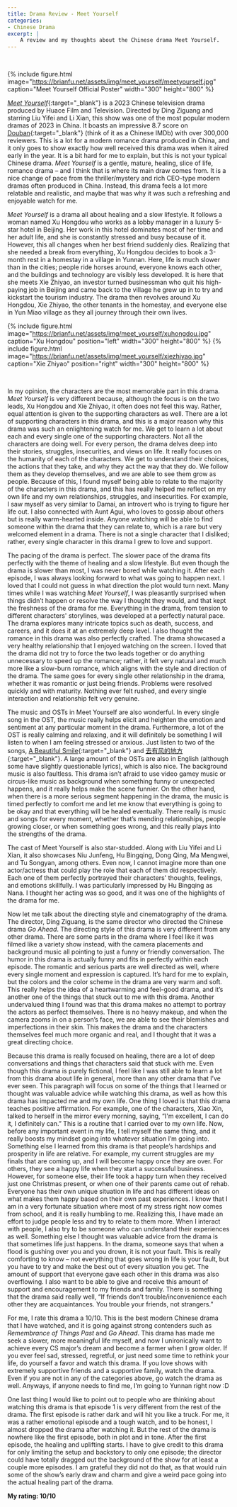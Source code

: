 ```yaml
---
title: Drama Review - Meet Yourself
categories:
- Chinese Drama
excerpt: |
    A review and my thoughts about the Chinese drama Meet Yourself.
---
```


<br/>

{% include figure.html image="https://brianfu.net/assets/img/meet_yourself/meetyourself.jpg" caption="Meet Yourself Official Poster" width="300" height="800" %}

[_Meet Yourself_](https://mydramalist.com/715585-you-feng-de-di-fang){:target="_blank"} is a 2023 Chinese television drama produced by Huace Film and Television. Directed by Ding Ziguang and starring Liu Yifei and Li Xian, this show was one of the most popular modern dramas of 2023 in China. It boasts an impressive 8.7 score on [Douban](https://movie.douban.com/subject/35662223/){:target="_blank"} (think of it as a Chinese IMDb) with over 300,000 reviewers. This is a lot for a modern romance drama produced in China, and it only goes to show exactly how well received this drama was when it aired early in the year. It is a bit hard for me to explain, but this is not your typical Chinese drama.  _Meet Yourself_ is a gentle, mature, healing, slice of life, romance drama – and I think that is where its main draw comes from. It is a nice change of pace from the thriller/mystery and rich CEO-type modern dramas often produced in China. Instead, this drama feels a lot more relatable and realistic, and maybe that was why it was such a refreshing and enjoyable watch for me.

_Meet Yourself_ is a drama all about healing and a slow lifestyle. It follows a woman named Xu Hongdou who works as a lobby manager in a luxury 5-star hotel in Beijing. Her work in this hotel dominates most of her time and her adult life, and she is constantly stressed and busy because of it. However, this all changes when her best friend suddenly dies. Realizing that she needed a break from everything, Xu Hongdou decides to book a 3-month rest in a homestay in a village in Yunnan. Here, life is much slower than in the cities; people ride horses around, everyone knows each other, and the buildings and technology are visibly less developed. It is here that she meets Xie Zhiyao, an investor turned businessman who quit his high-paying job in Beijing and came back to the village he grew up in to try and kickstart the tourism industry. The drama then revolves around Xu Hongdou, Xie Zhiyao, the other tenants in the homestay, and everyone else in Yun Miao village as they all journey through their own lives.

{% include figure.html image="https://brianfu.net/assets/img/meet_yourself/xuhongdou.jpg" caption="Xu Hongdou" position="left" width="300" height="800" %}
{% include figure.html image="https://brianfu.net/assets/img/meet_yourself/xiezhiyao.jpg" caption="Xie Zhiyao" position="right" width="300" height="800" %}

<br/>

In my opinion, the characters are the most memorable part in this drama. _Meet Yourself_ is very different because, although the focus is on the two leads, Xu Hongdou and Xie Zhiyao, it often does not feel this way. Rather, equal attention is given to the supporting characters as well. There are a lot of supporting characters in this drama, and this is a major reason why this drama was such an enlightening watch for me. We get to learn a lot about each and every single one of the supporting characters. Not all the characters are doing well. For every person, the drama delves deep into their stories, struggles, insecurities, and views on life. It really focuses on the humanity of each of the characters. We get to understand their choices, the actions that they take, and why they act the way that they do. We follow them as they develop themselves, and we are able to see them grow as people. Because of this, I found myself being able to relate to the majority of the characters in this drama, and this has really helped me reflect on my own life and my own relationships, struggles, and insecurities. For example, I saw myself as very similar to Damai, an introvert who is trying to figure her life out. I also connected with Aunt Agui, who loves to gossip about others but is really warm-hearted inside. Anyone watching will be able to find someone within the drama that they can relate to, which is a rare but very welcomed element in a drama. There is not a single character that I disliked; rather, every single character in this drama I grew to love and support.

The pacing of the drama is perfect. The slower pace of the drama fits perfectly with the theme of healing and a slow lifestyle. But even though the drama is slower than most, I was never bored while watching it. After each episode, I was always looking forward to what was going to happen next. I loved that I could not guess in what direction the plot would turn next. Many times while I was watching _Meet Yourself_, I was pleasantly surprised when things didn’t happen or resolve the way I thought they would, and that kept the freshness of the drama for me. Everything in the drama, from tension to different characters' storylines, was developed at a perfectly natural pace. The drama explores many intricate topics such as death, success, and careers, and it does it at an extremely deep level. I also thought the romance in this drama was also perfectly crafted. The drama showcased a very healthy relationship that I enjoyed watching on the screen. I loved that the drama did not try to force the two leads together or do anything unnecessary to speed up the romance; rather, it felt very natural and much more like a slow-burn romance, which aligns with the style and direction of the drama. The same goes for every single other relationship in the drama, whether it was romantic or just being friends. Problems were resolved quickly and with maturity. Nothing ever felt rushed, and every single interaction and relationship felt very genuine.

The music and OSTs in Meet Yourself are also wonderful. In every single song in the OST, the music really helps elicit and heighten the emotion and sentiment at any particular moment in the drama. Furthermore, a lot of the OST is really calming and relaxing, and it will definitely be something I will listen to when I am feeling stressed or anxious. Just listen to two of the songs, [A Beautiful Smile](https://www.youtube.com/watch?v=5pfJCYBdEfA){:target="_blank"} and [去有风的地方](https://www.youtube.com/watch?v=AOrN66zpcVc){:target="_blank"}. A large amount of the OSTs are also in English (although some have slightly questionable lyrics), which is also nice. The background music is also faultless. This drama isn’t afraid to use video gamey music or circus-like music as background when something funny or unexpected happens, and it really helps make the scene funnier. On the other hand, when there is a more serious segment happening in the drama, the music is timed perfectly to comfort me and let me know that everything is going to be okay and that everything will be healed eventually. There really is music and songs for every moment, whether that’s mending relationships, people growing closer, or when something goes wrong, and this really plays into the strengths of the drama.

The cast of Meet Yourself is also star-studded. Along with Liu Yifei and Li Xian, it also showcases Niu Junfeng, Hu Bingqing, Dong Qing, Ma Mengwei, and Tu Songyan, among others. Even now, I cannot imagine more than one actor/actress that could play the role that each of them did respectively. Each one of them perfectly portrayed their characters' thoughts, feelings, and emotions skillfully. I was particularly impressed by Hu Bingqing as Nana. I thought her acting was so good, and it was one of the highlights of the drama for me.

Now let me talk about the directing style and cinematography of the drama. The director, Ding Ziguang, is the same director who directed the Chinese drama _Go Ahead_. The directing style of this drama is very different from any other drama. There are some parts in the drama where I feel like it was filmed like a variety show instead, with the camera placements and background music all pointing to just a funny or friendly conversation. The humor in this drama is actually funny and fits in perfectly within each episode. The romantic and serious parts are well directed as well, where every single moment and expression is captured. It’s hard for me to explain, but the colors and the color scheme in the drama are very warm and soft. This really helps the idea of a heartwarming and feel-good drama, and it’s another one of the things that stuck out to me with this drama. Another undervalued thing I found was that this drama makes no attempt to portray the actors as perfect themselves. There is no heavy makeup, and when the camera zooms in on a person’s face, we are able to see their blemishes and imperfections in their skin. This makes the drama and the characters themselves feel much more organic and real, and I thought that it was a great directing choice.

Because this drama is really focused on healing, there are a lot of deep conversations and things that characters said that stuck with me. Even though this drama is purely fictional, I feel like I was still able to learn a lot from this drama about life in general, more than any other drama that I’ve ever seen. This paragraph will focus on some of the things that I learned or thought was valuable advice while watching this drama, as well as how this drama has impacted me and my own life. One thing I loved is that this drama teaches positive affirmation. For example, one of the characters, Xiao Xin, talked to herself in the mirror every morning, saying,  “I'm excellent, I can do it, I definitely can.” This is a routine that I carried over to my own life. Now, before any important event in my life, I tell myself the same thing, and it really boosts my mindset going into whatever situation I’m going into. Something else I learned from this drama is that people’s hardships and prosperity in life are relative. For example, my current struggles are my finals that are coming up, and I will become happy once they are over. For others, they see a happy life when they start a successful business. However, for someone else, their life took a happy turn when they received just one Christmas present, or when one of their parents came out of rehab. Everyone has their own unique situation in life and has different ideas on what makes them happy based on their own past experiences. I know that I am in a very fortunate situation where most of my stress right now comes from school, and it is really humbling to me. Realizing this, I have made an effort to judge people less and try to relate to them more. When I interact with people, I also try to be someone who can understand their experiences as well. Something else I thought was valuable advice from the drama is that sometimes life just happens. In the drama, someone says that when a flood is gushing over you and you drown, it is not your fault. This is really comforting to know – not everything that goes wrong in life is your fault, but you have to try and make the best out of every situation you get. The amount of support that everyone gave each other in this drama was also overflowing. I also want to be able to give and receive this amount of support and encouragement to my friends and family. There is something that the drama said really well, “If friends don’t trouble/inconvenience each other they are acquaintances. You trouble your friends, not strangers.”

For me, I rate this drama a 10/10. This is the best modern Chinese drama that I have watched, and it is going against strong contenders such as _Remembrance of Things Past_ and _Go Ahead_. This drama has made me seek a slower, more meaningful life myself, and now I unironically want to achieve every CS major’s dream and become a farmer when I grow older. If you ever feel sad, stressed, regretful, or just need some time to rethink your life, do yourself a favor and watch this drama. If you love shows with extremely supportive friends and a supportive family, watch the drama. Even if you are not in any of the categories above, go watch the drama as well. Anyways, if anyone needs to find me, I’m going to Yunnan right now :D

One last thing I would like to point out to people who are thinking about watching this drama is that episode 1 is very different from the rest of the drama. The first episode is rather dark and will hit you like a truck. For me, it was a rather emotional episode and a tough watch, and to be honest, I almost dropped the drama after watching it. But the rest of the drama is nowhere like the first episode, both in plot and in tone. After the first episode, the healing and uplifting starts. I have to give credit to this drama for only limiting the setup and backstory to only one episode; the director could have totally dragged out the background of the show for at least a couple more episodes. I am grateful they did not do that, as that would ruin some of the show’s early draw and charm and give a weird pace going into the actual healing part of the drama. 

**My rating: 10/10**